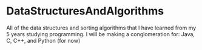# DataStructuresAndAlgorithms
All of the data structures and sorting algorithms that I have learned from my 5 years studying programming. I will be making a conglomeration for: Java, C, C++, and Python (for now)
